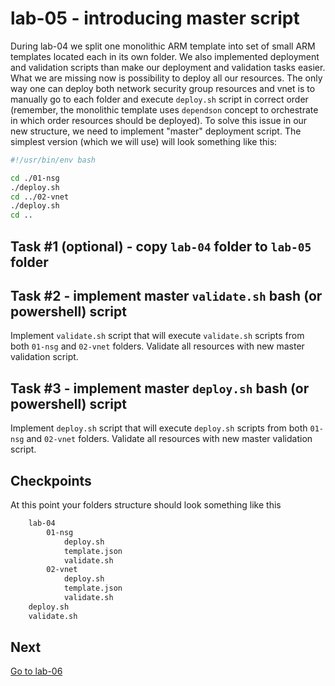 # lab-05 - introducing master script

During lab-04 we split one monolithic ARM template into set of small ARM templates located each in its own folder. We also implemented deployment and validation scripts than make our deployment and validation tasks easier. What we are missing now is possibility to deploy all our resources. The only way one can deploy both network security group resources and vnet is to manually go to each folder and execute `deploy.sh` script in correct order (remember, the monolithic template uses `dependson` concept to orchestrate in which order resources should be deployed).
To solve this issue in our new structure, we need to implement "master" deployment script. The simplest version (which we will use) will look something like this:

```bash
#!/usr/bin/env bash

cd ./01-nsg
./deploy.sh 
cd ../02-vnet
./deploy.sh 
cd ..
```

## Task #1 (optional) - copy `lab-04` folder to `lab-05` folder

## Task #2 - implement master `validate.sh` bash (or powershell) script

Implement `validate.sh` script that will execute `validate.sh` scripts from both `01-nsg` and `02-vnet` folders.
Validate all resources with new master validation script.

## Task #3 - implement master `deploy.sh` bash (or powershell) script

Implement `deploy.sh` script that will execute `deploy.sh` scripts from both `01-nsg` and `02-vnet` folders.
Validate all resources with new master validation script.

## Checkpoints

At this point your folders structure should look something like this

```txt
    lab-04
        01-nsg
            deploy.sh
            template.json
            validate.sh
        02-vnet
            deploy.sh
            template.json
            validate.sh
    deploy.sh
    validate.sh
```

## Next

[Go to lab-06](../lab-06/readme.md)
